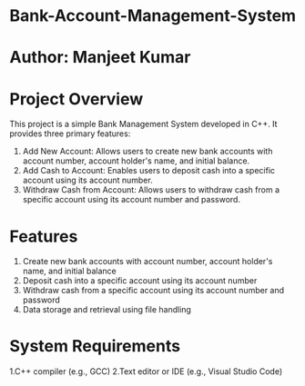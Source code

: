 # Bank-Account-Management-System

# Author: Manjeet Kumar

# Project Overview
This project is a simple Bank Management System developed in C++. 
It provides three primary features:
1. Add New Account: Allows users to create new bank accounts with account number, account holder's name, and initial balance.
2. Add Cash to Account: Enables users to deposit cash into a specific account using its account number.
3. Withdraw Cash from Account: Allows users to withdraw cash from a specific account using its account number and password.

# Features
1. Create new bank accounts with account number, account holder's name, and initial balance
2. Deposit cash into a specific account using its account number
3. Withdraw cash from a specific account using its account number and password
4. Data storage and retrieval using file handling

# System Requirements
1.C++ compiler (e.g., GCC)
2.Text editor or IDE (e.g., Visual Studio Code)
